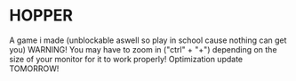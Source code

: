 # HOPPER
A game i made (unblockable aswell so play in school cause nothing can get you)
WARNING! You may have to zoom in ("ctrl" + "+") depending on the size of your monitor for it to work properly!
Optimization update TOMORROW!
